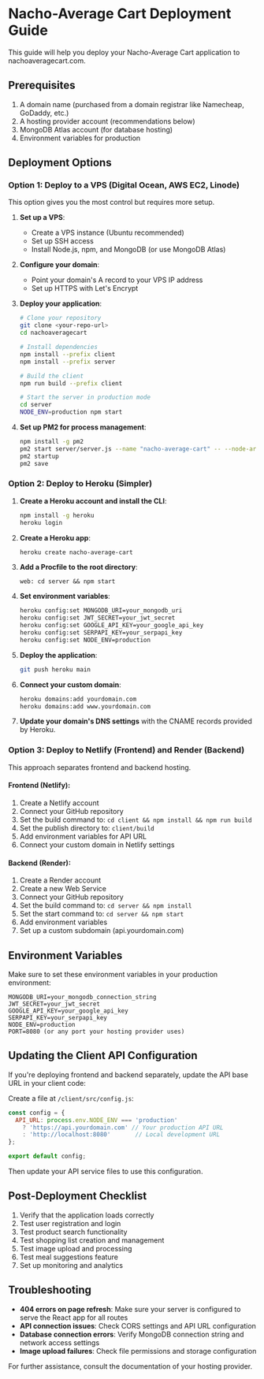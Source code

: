 # Nacho-Average Cart Deployment Guide

This guide will help you deploy your Nacho-Average Cart application to nachoaveragecart.com.

## Prerequisites

1. A domain name (purchased from a domain registrar like Namecheap, GoDaddy, etc.)
2. A hosting provider account (recommendations below)
3. MongoDB Atlas account (for database hosting)
4. Environment variables for production

## Deployment Options

### Option 1: Deploy to a VPS (Digital Ocean, AWS EC2, Linode)

This option gives you the most control but requires more setup.

1. **Set up a VPS**:
   - Create a VPS instance (Ubuntu recommended)
   - Set up SSH access
   - Install Node.js, npm, and MongoDB (or use MongoDB Atlas)

2. **Configure your domain**:
   - Point your domain's A record to your VPS IP address
   - Set up HTTPS with Let's Encrypt

3. **Deploy your application**:
   ```bash
   # Clone your repository
   git clone <your-repo-url>
   cd nachoaveragecart
   
   # Install dependencies
   npm install --prefix client
   npm install --prefix server
   
   # Build the client
   npm run build --prefix client
   
   # Start the server in production mode
   cd server
   NODE_ENV=production npm start
   ```

4. **Set up PM2 for process management**:
   ```bash
   npm install -g pm2
   pm2 start server/server.js --name "nacho-average-cart" -- --node-args="--env=production"
   pm2 startup
   pm2 save
   ```

### Option 2: Deploy to Heroku (Simpler)

1. **Create a Heroku account and install the CLI**:
   ```bash
   npm install -g heroku
   heroku login
   ```

2. **Create a Heroku app**:
   ```bash
   heroku create nacho-average-cart
   ```

3. **Add a Procfile to the root directory**:
   ```
   web: cd server && npm start
   ```

4. **Set environment variables**:
   ```bash
   heroku config:set MONGODB_URI=your_mongodb_uri
   heroku config:set JWT_SECRET=your_jwt_secret
   heroku config:set GOOGLE_API_KEY=your_google_api_key
   heroku config:set SERPAPI_KEY=your_serpapi_key
   heroku config:set NODE_ENV=production
   ```

5. **Deploy the application**:
   ```bash
   git push heroku main
   ```

6. **Connect your custom domain**:
   ```bash
   heroku domains:add yourdomain.com
   heroku domains:add www.yourdomain.com
   ```

7. **Update your domain's DNS settings** with the CNAME records provided by Heroku.

### Option 3: Deploy to Netlify (Frontend) and Render (Backend)

This approach separates frontend and backend hosting.

#### Frontend (Netlify):

1. Create a Netlify account
2. Connect your GitHub repository
3. Set the build command to: `cd client && npm install && npm run build`
4. Set the publish directory to: `client/build`
5. Add environment variables for API URL
6. Connect your custom domain in Netlify settings

#### Backend (Render):

1. Create a Render account
2. Create a new Web Service
3. Connect your GitHub repository
4. Set the build command to: `cd server && npm install`
5. Set the start command to: `cd server && npm start`
6. Add environment variables
7. Set up a custom subdomain (api.yourdomain.com)

## Environment Variables

Make sure to set these environment variables in your production environment:

```
MONGODB_URI=your_mongodb_connection_string
JWT_SECRET=your_jwt_secret
GOOGLE_API_KEY=your_google_api_key
SERPAPI_KEY=your_serpapi_key
NODE_ENV=production
PORT=8080 (or any port your hosting provider uses)
```

## Updating the Client API Configuration

If you're deploying frontend and backend separately, update the API base URL in your client code:

Create a file at `/client/src/config.js`:

```javascript
const config = {
  API_URL: process.env.NODE_ENV === 'production' 
    ? 'https://api.yourdomain.com' // Your production API URL
    : 'http://localhost:8080'       // Local development URL
};

export default config;
```

Then update your API service files to use this configuration.

## Post-Deployment Checklist

1. Verify that the application loads correctly
2. Test user registration and login
3. Test product search functionality
4. Test shopping list creation and management
5. Test image upload and processing
6. Test meal suggestions feature
7. Set up monitoring and analytics

## Troubleshooting

- **404 errors on page refresh**: Make sure your server is configured to serve the React app for all routes
- **API connection issues**: Check CORS settings and API URL configuration
- **Database connection errors**: Verify MongoDB connection string and network access settings
- **Image upload failures**: Check file permissions and storage configuration

For further assistance, consult the documentation of your hosting provider.
